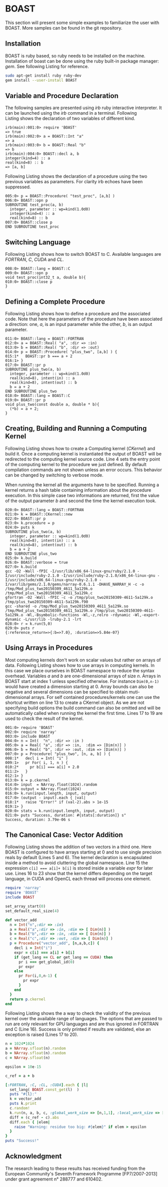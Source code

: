 BOAST
=====

This section will present some simple examples to familiarize the user
with BOAST. More samples can be found in the git repository.

Installation
------------

BOAST is ruby based, so ruby needs to be installed on the machine.
Installation of boast can be done using the ruby built-in package
manager: *gem*. See following Listing for reference.

```bash
sudo apt-get install ruby ruby-dev
gem install --user-install BOAST
```

Variable and Procedure Declaration
----------------------------------

The following samples are presented using *irb* ruby interactive interpreter.
It can be launched using the *irb* command in a terminal.  Following
Listing shows the declaration of two variables of different kind.

    irb(main):001:0> require 'BOAST'
    => true
    irb(main):002:0> a = BOAST::Int "a"
    => a
    irb(main):003:0> b = BOAST::Real "b"
    => b
    irb(main):004:0> BOAST::decl a, b
    integer(kind=4) :: a
    real(kind=8) :: b
    => [a, b]

Following Listing shows the declaration of a procedure using the two previous
variables as parameters. For clarity irb echoes have been suppressed.

    005:0> p = BOAST::Procedure( "test_proc", [a,b] )
    006:0> BOAST::opn p
    SUBROUTINE test_proc(a, b)
      integer, parameter :: wp=kind(1.0d0)
      integer(kind=4) :: a
      real(kind=8) :: b
    007:0> BOAST::close p
    END SUBROUTINE test_proc

Switching Language
------------------

Following Listing shows how to switch BOAST to C.  Available languages are
*FORTRAN*, *C*, *CUDA* and *CL*.

    008:0> BOAST::lang = BOAST::C
    009:0> BOAST::opn p
    void test_proc(int32_t a, double b){
    010:0> BOAST::close p
    }

Defining a Complete Procedure
-----------------------------

Following Listing shows how to define a procedure and the associated code. Note
that here the parameters of the procedure have been associated a direction:
one, *a*, is an input parameter while the other, *b*, is an output parameter.

    011:0> BOAST::lang = BOAST::FORTRAN
    012:0> a = BOAST::Real( "a", :dir => :in)
    013:0> b = BOAST::Real( "b", :dir => :out)
    014:0> p = BOAST::Procedure( "plus_two", [a,b] ) {
    015:1*   BOAST::pr b === a + 2
    016:1> }
    017:0> BOAST::pr p
    SUBROUTINE plus_two(a, b)
      integer, parameter :: wp=kind(1.0d0)
      real(kind=8), intent(in) :: a
      real(kind=8), intent(out) :: b
      b = a + 2
    END SUBROUTINE plus_two
    018:0> BOAST::lang = BOAST::C
    019:0> BOAST::pr p
    void plus_two(const double a, double * b){
      (*b) = a + 2;
    }

Creating, Building and Running a Computing Kernel
-------------------------------------------------

Following Listing shows how to create a Computing kernel (*CKernel*) and build
it. Once a computing kernel is instantiated the output of BOAST will be
redirected to the computing kernel source code.  Line 4 sets the entry point of
the computing kernel to the procedure we just defined. By default compilation
commands are not shown unless an error occurs. This behavior can be changed by
switching to verbose mode.

When running the kernel all the arguments have to be specified. Running
a kernel returns a hash table containing information about the procedure
execution. In this simple case two informations are returned, first the
value of the output parameter *b* and second the time the kernel
execution took.

    020:0> BOAST::lang = BOAST::FORTRAN
    021:0> k = BOAST::CKernel::new
    022:0> BOAST::pr p
    023:0> k.procedure = p
    024:0> puts k
    SUBROUTINE plus_two(a, b)
      integer, parameter :: wp=kind(1.0d0)
      real(kind=8), intent(in) :: a
      real(kind=8), intent(out) :: b
      b = a + 2
    END SUBROUTINE plus_two
    025:0> k.build
    026:0> BOAST::verbose = true
    027:0> k.build
    gcc -O2 -Wall -fPIC -I/usr/lib/x86_64-linux-gnu/ruby/2.1.0 -I/usr/include/ruby-2.1.0 -I/usr/include/ruby-2.1.0/x86_64-linux-gnu -I/usr/include/x86_64-linux-gnu/ruby-2.1.0 -I/var/lib/gems/2.1.0/gems/narray-0.6.1.1 -DHAVE_NARRAY_H -c -o /tmp/Mod_plus_two20150309_4611_5a129k.o /tmp/Mod_plus_two20150309_4611_5a129k.c
    gfortran -O2 -Wall -fPIC -c -o /tmp/plus_two20150309-4611-5a129k.o /tmp/plus_two20150309-4611-5a129k.f90
    gcc -shared -o /tmp/Mod_plus_two20150309_4611_5a129k.so /tmp/Mod_plus_two20150309_4611_5a129k.o /tmp/plus_two20150309-4611-5a129k.o -Wl,-Bsymbolic-functions -Wl,-z,relro -rdynamic -Wl,-export-dynamic -L/usr/lib -lruby-2.1 -lrt
    028:0> r = k.run(5,0)
    029:0> puts r
    {:reference_return=>{:b=>7.0}, :duration=>5.84e-07}

Using Arrays in Procedures
--------------------------

Most computing kernels don't work on scalar values but rather on arrays
of data. Following Listing shows how to use arrays in computing
kernels. In this case we place ourselves in BOAST namespace to reduce
the syntax overhead. Variables *a* and *b* are one-dimensional arrays of
size *n*. Arrays in BOAST start at index 1 unless specified otherwise.
For instance `Dim(0,n-1)` would have created a dimension starting at 0.
Array bounds can also be negative and several dimensions can be
specified to obtain muti-dimensional arrays. For self contained
procedures/kernels one can use the shortcut written on line 13 to create
a CKernel object. As we are not specifying build options the build
command can also be omitted and will be automatically called when
running the kernel the first time. Lines 17 to 19 are used to check the
result of the kernel.

    001:0> require 'BOAST'
    002:0> require 'narray'
    003:0> include BOAST
    004:0> n = Int(  "n", :dir => :in )
    005:0> a = Real( "a", :dir => :in,  :dim => [Dim(n)] )
    006:0> b = Real( "b", :dir => :out, :dim => [Dim(n)] )
    007:0> p = Procedure( "plus_two", [n, a, b] ) {
    008:1*   decl i = Int( "i" )
    009:1>   pr For( i, 1, n ) {
    010:2*     pr b[i] === a[i] + 2.0
    011:2>   }
    012:1> }
    013:0> k = p.ckernel
    014:0> input  = NArray.float(1024).random
    015:0> output = NArray.float(1024)
    016:0> k.run(input.length, input, output)
    017:0> (output - input).each { |val|
    018:1*   raise "Error!" if (val-2).abs > 1e-15
    019:1> }
    020:0> stats = k.run(input.length, input, output)
    021:0> puts "Success, duration: #{stats[:duration]} s"
    Success, duration: 3.79e-06 s

The Canonical Case: Vector Addition
-----------------------------------

Following Listing shows the addition of two vectors in a third one. Here BOAST
is configured to have arrays starting at 0 and to use single precision reals by
default (Lines 5 and 6). The kernel declaration is encapsulated inside a method
to avoid cluttering the global namespace. Line 15 the expression `c[i] === a[i]+ b[i]`
is stored inside a variable *expr* for later use. Lines 16 to 23 show
that the kernel differs depending on the target language, in CUDA and OpenCL
each thread will process one element.

```ruby
require 'narray'
require 'BOAST'
include BOAST

set_array_start(0)
set_default_real_size(4)

def vector_add
  n = Int("n",:dir => :in)
  a = Real("a",:dir => :in, :dim => [ Dim(n)] )
  b = Real("b",:dir => :in, :dim => [ Dim(n)] )
  c = Real("c",:dir => :out, :dim => [ Dim(n)] )
  p = Procedure("vector_add", [n,a,b,c]) {
    decl i = Int("i")
    expr = c[i] === a[i] + b[i]
    if (get_lang == CL or get_lang == CUDA) then
      pr i === get_global_id(0)
      pr expr
    else
      pr For(i,0,n-1) {
        pr expr
      }
    end
  }
  return p.ckernel
end
```

Following Listing shows the a way to check the validity of the previous kernel
over the available range of languages. The options that are passed to run are
only relevant for GPU languages and are thus ignored in FORTRAN and C
(Line 16). Success is only printed if results are validated, else an exception
is raised (Lines 17 to 20).

```ruby
n = 1024*1024
a = NArray.sfloat(n).random
b = NArray.sfloat(n).random
c = NArray.sfloat(n)

epsilon = 10e-15

c_ref = a + b

[:FORTRAN, :C, :CL, :CUDA].each { |l|
  set_lang( BOAST.const_get(l)  )
  puts "#{l}:"
  k = vector_add
  puts k.print
  c.random!
  k.run(n, a, b, c, :global_work_size => [n,1,1], :local_work_size => [32,1,1])
  diff = (c_ref - c).abs
  diff.each { |elem|
    raise "Warning: residue too big: #{elem}" if elem > epsilon
  }
}
puts "Success!"
```

Acknowledgment
--------------

The research leading to these results has received funding from the
European Community's Seventh Framework Programme [FP7/2007-2013] under
grant agreement n° 288777 and 610402.
